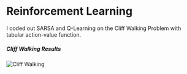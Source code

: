 # Reinforcement Learning

I coded out SARSA and Q-Learning on the Cliff Walking Problem with tabular action-value function.

##### Cliff Walking Results

![Cliff Walking](https://user-images.githubusercontent.com/53657825/178178405-fe853845-cd5d-4c8f-a679-1d2592ae18b5.gif)
